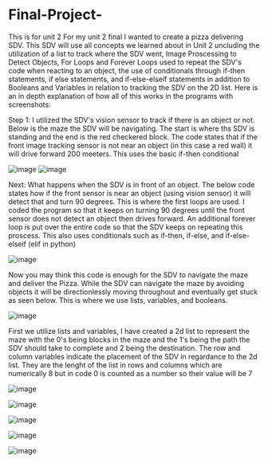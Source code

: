 # Final-Project-
This is for unit 2 
 For my unit 2 final I wanted to create a pizza delivering SDV. This SDV will use all concepts we learned about in Unit 2 uncluding the utilization of a list to track where the SDV went, Image Proscessing to Detect Objects, For Loops and Forever Loops used to repeat the SDV's code when reacting to an object, the use of conditionals through if-then statements, if else statements, and if-else-elseif statements in addition to Booleans and Variables in relation to tracking the SDV on the 2D list. Here is an in depth explanation of how all of this works in the programs with screenshots: 

Step 1: I utilized the SDV's vision sensor to track if there is an object or not. Below is the maze the SDV will be navigating. The start is where ths SDV is standing and the end is the red checkered block. The code states that if the front image tracking sensor is not near an object (in this case a red wall) it will drive forward 200 meeters. This uses the basic if-then conditional



![image](https://github.com/user-attachments/assets/e51ce5fe-a0b7-4626-80f1-82e44ef54391)
![image](https://github.com/user-attachments/assets/56601702-aeea-42a6-97f5-0cd37c134737)

Next: What happens when the SDV is in front of an object. The below code states how if the front sensor is near an object (using vision sensor) it will detect that and turn 90 degrees. This is where the first loops are used. I coded the program so that it keeps on turning 90 degrees until the front sensor does not detect an object then drives forward. An additional forever loop is put over the entire code so that the SDV keeps on repeating this proscess. This also uses conditionals such as if-then, if-else, and if-else-elseif (elif in python)


![image](https://github.com/user-attachments/assets/4cd6fd91-de1d-4ef1-bfed-95d06d598f66)

Now you may think this code is enough for the SDV to navigate the maze and deliver the Pizza. While the SDV can navigate the maze by avoiding objects it will be directionlessly moving throughout and eventually get stuck as seen below. This is where we use lists, variables, and booleans. 



![image](https://github.com/user-attachments/assets/886cb64b-9565-4a11-8f9a-c3a620d98085)



First we utilize lists and variables, I have created a 2d list to represent the maze with the 0's being blocks in the maze and the 1's being the path the SDV should take to complete and 2 being the destination. The row and column variables indicate the placement of the SDV in regardance to the 2d list. They are the lenght of the list in rows and columns which are numerically 8 but in code 0 is counted as a number so their value will be 7


![image](https://github.com/user-attachments/assets/d4bdfb19-32e8-4080-b6c3-7276c61255ec)




![image](https://github.com/user-attachments/assets/4becc7b5-cc18-45fa-ab67-5643ef4a406b)



![image](https://github.com/user-attachments/assets/c8d15149-2ba0-49e1-845a-f73c90263f86)





![image](https://github.com/user-attachments/assets/30e91ae5-be36-4412-947e-3de446ffc354)



![image](https://github.com/user-attachments/assets/4e11596e-017f-4d94-8be1-812fcfff8d31)
